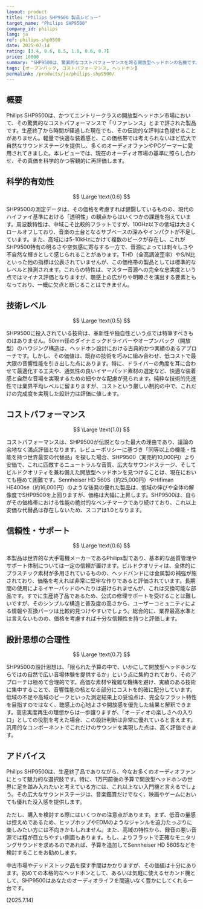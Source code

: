 ```yaml
---
layout: product
title: "Philips SHP9500 製品レビュー"
target_name: "Philips SHP9500"
company_id: philips
lang: ja
ref: philips-shp9500
date: 2025-07-14
rating: [3.4, 0.6, 0.5, 1.0, 0.6, 0.7]
price: 10000
summary: "SHP9500は、驚異的なコストパフォーマンスを誇る開放型ヘッドホンの名機です。ニュートラルで広大なサウンドステージを提供し、多くのオーディオファンに愛されていますが、低域の量感や高域の質感には価格なりの限界も見られます。"
tags: [オープンバック, コストパフォーマンス, ヘッドホン]
permalink: /products/ja/philips-shp9500/
---
```

## 概要

Philips SHP9500は、かつてエントリークラスの開放型ヘッドホン市場において、その驚異的なコストパフォーマンスで「リファレンス」とまで評された製品です。生産終了から時間が経過した現在でも、その伝説的な評判は色褪せることがありません。軽量で快適な装着感と、この価格帯では考えられないほど広大で自然なサウンドステージを提供し、多くのオーディオファンやPCゲーマーに愛用されてきました。本レビューでは、現在のオーディオ市場の基準に照らし合わせ、その真価を科学的かつ客観的に再評価します。

## 科学的有効性

$$ \Large \text{0.6} $$

SHP9500の測定データは、その価格を考慮すれば健闘しているものの、現代のハイファイ基準における「透明性」の観点からはいくつかの課題を抱えています。周波数特性は、中域こそ比較的フラットですが、100Hz以下の低域は大きくロールオフしており、音楽の土台となるサブベースの深みやインパクトが不足しています。また、高域には5-10kHzにかけて複数のピークが存在し、これがSHP9500特有の明るさや空気感に寄与する一方で、音源によっては刺々しさや不自然な輝きとして感じられることがあります。THD（全高調波歪率）やS/N比といった他の指標は公表されていませんが、この価格帯の製品としては標準的なレベルと推測されます。これらの特性は、マスター音源への完全な忠実度という点ではマイナス評価となりますが、聴感上の広がりや明瞭さを演出する要素ともなっており、一概に欠点と断じることはできません。

## 技術レベル

$$ \Large \text{0.5} $$

SHP9500に投入されている技術は、革新性や独自性という点では特筆すべきものはありません。50mm径のダイナミックドライバーやオープンバック（開放型）のハウジング構造は、ヘッドホン設計における古典的かつ実績のあるアプローチです。しかし、その価値は、既存の技術を巧みに組み合わせ、低コストで最大限の音響性能を引き出した点にあります。特に、ドライバーの角度を耳に合わせて最適化する工夫や、通気性の良いイヤーパッド素材の選定など、快適な装着感と自然な音場を実現するための細やかな配慮が見られます。純粋な技術的先進性では業界平均レベルに留まりますが、コストという厳しい制約の中で、これだけの完成度を実現した設計力は評価に値します。

## コストパフォーマンス

$$ \Large \text{1.0} $$

コストパフォーマンスは、SHP9500が伝説となった最大の理由であり、議論の余地なく満点評価となります。レビューポリシーに基づき「同等以上の機能・性能を持つ世界最安の代替品」を探した場合、SHP9500（実売約10,000円）より安価で、これに匹敵するニュートラルな音質、広大なサウンドステージ、そしてビルドクオリティを兼ね備えた開放型ヘッドホンを見つけることは、現在においても極めて困難です。Sennheiser HD 560S（約25,000円）やHifiman HE400se（約16,000円）のような後発の優れた製品は、低域の伸びや全体の解像度でSHP9500を上回りますが、価格は大幅に上昇します。SHP9500は、自らがその価格帯における性能の絶対的なベンチマークであり続けており、これ以上安価な代替品は存在しないため、スコアは1.0となります。

## 信頼性・サポート

$$ \Large \text{0.6} $$

本製品は世界的な大手電機メーカーであるPhilips製であり、基本的な品質管理やサポート体制については一定の信頼が置けます。ビルドクオリティは、全体的にプラスチック素材が多用されているものの、ヘッドバンドには金属製の補強が施されており、価格を考えれば非常に堅牢な作りであると評価されています。長期間の使用によるイヤーパッドのへたりは避けられませんが、これは交換可能な部品です。すでに生産終了品であるため、公式の修理サポートを受けることは難しいですが、そのシンプルな構造と普及度の高さから、ユーザーコミュニティによる情報や互換パーツは比較的見つけやすいでしょう。総合的に、業界最高水準とは言えないものの、価格を考慮すれば十分な信頼性を持つと評価します。

## 設計思想の合理性

$$ \Large \text{0.7} $$

SHP9500の設計思想は、「限られた予算の中で、いかにして開放型ヘッドホンならではの自然で広い音場体験を提供するか」という点に集約されており、そのアプローチは極めて合理的です。高価な素材や複雑な機構を避け、実績のある技術に集中することで、音響性能の核となる部分にコストを的確に配分しています。低域の不足や高域のピークといった測定結果上の妥協点は、完全なフラット特性を目指すのではなく、聴感上の心地よさや開放感を優先した結果と解釈できます。高忠実度再生の理想からは一歩譲りますが、「オーディオの楽しさへの入り口」としての役割を考えた場合、この設計判断は非常に優れていると言えます。汎用的なコンポーネントでこれだけのサウンドを実現した点は、高く評価できます。

## アドバイス

Philips SHP9500は、生産終了品でありながら、今なお多くのオーディオファンにとって魅力的な選択肢です。特に、1万円前後の予算で開放型ヘッドホンの世界に足を踏み入れたいと考えている方には、これ以上ない入門機と言えるでしょう。その広大なサウンドステージは、音楽鑑賞だけでなく、映画やゲームにおいても優れた没入感を提供します。

ただし、購入を検討する際にはいくつかの注意点があります。まず、低音の量感は控えめであるため、ヒップホップやEDMのようなジャンルを迫力たっぷりに楽しみたい方には不向きかもしれません。また、高域の特性から、録音の悪い音源では粗が目立ちやすい側面もあります。もし、よりフラットで正確なモニタリングサウンドを求めるのであれば、予算を追加してSennheiser HD 560Sなどを検討することをお勧めします。

中古市場やデッドストック品を探す手間はかかりますが、その価値は十分にあります。初めての本格的なヘッドホンとして、あるいは気軽に使えるセカンド機として、SHP9500はあなたのオーディオライフを間違いなく豊かにしてくれる一台です。

(2025.7.14) 
